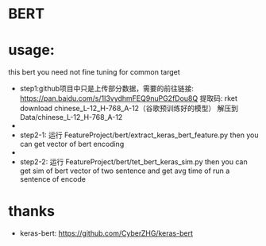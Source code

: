 # BERT

# usage:
this bert you need not fine tuning for common target

  * step1:github项目中只是上传部分数据，需要的前往链接: https://pan.baidu.com/s/1I3vydhmFEQ9nuPG2fDou8Q 提取码: rket
        download  chinese_L-12_H-768_A-12（谷歌预训练好的模型）
        解压到Data/chinese_L-12_H-768_A-12
  *
  * step2-1:
       运行 FeatureProject/bert/extract_keras_bert_feature.py
       then you can get vector of bert encoding
  *
  * step2-2:
       运行 FeatureProject/bert/tet_bert_keras_sim.py
       then you can get sim of bert vector of two sentence
                and get avg time of run a sentence of encode

# thanks
* keras-bert: https://github.com/CyberZHG/keras-bert
